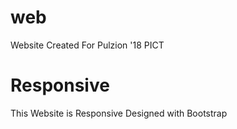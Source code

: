# web
  Website Created For Pulzion '18 PICT
# Responsive 
  This Website is Responsive Designed with Bootstrap
  
